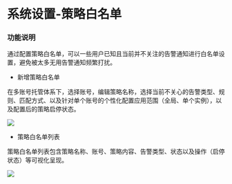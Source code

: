 # 系统设置-策略白名单

### 功能说明

通过配置策略白名单，可以一些用户已知且当前并不关注的告警通知进行白名单设置，避免被太多无用告警通知频繁打扰。

- 新增策略白名单

在多账号托管体系下，选择账号，编辑策略名称，选择当前不关心的告警类型、规则、匹配方式、以及针对单个账号的个性化配置应用范围（全局、单个实例），以及配置后的策略启停状态。

![](/Users/chentongle/Documents/GitHub/cn/image/CSoC/CSoC-07-1-5.png)

- 策略白名单列表

策略白名单列表包含策略名称、账号、策略内容、告警类型、状态以及操作（启停状态）等可视化呈现。

![](/Users/chentongle/Documents/GitHub/cn/image/CSoC/CSoC-07-1-6.png)



